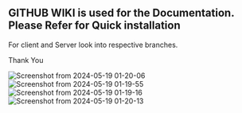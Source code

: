 
## GITHUB WIKI is used for the Documentation. Please Refer for Quick installation
For client and Server look into respective branches.

Thank You

![Screenshot from 2024-05-19 01-20-06](https://github.com/navinujuri/eComm-Assignment/assets/120625537/a48eaa6d-1e2c-4e8a-925d-d80fbd0013f2)
![Screenshot from 2024-05-19 01-19-55](https://github.com/navinujuri/eComm-Assignment/assets/120625537/ce332ba9-9860-49af-a890-ffce4e85646e)
![Screenshot from 2024-05-19 01-19-16](https://github.com/navinujuri/eComm-Assignment/assets/120625537/eede69ff-39cd-4a12-ba49-a997232e5481)
![Screenshot from 2024-05-19 01-20-13](https://github.com/navinujuri/eComm-Assignment/assets/120625537/9e89698b-09f4-4473-95d0-15c2047354df)
